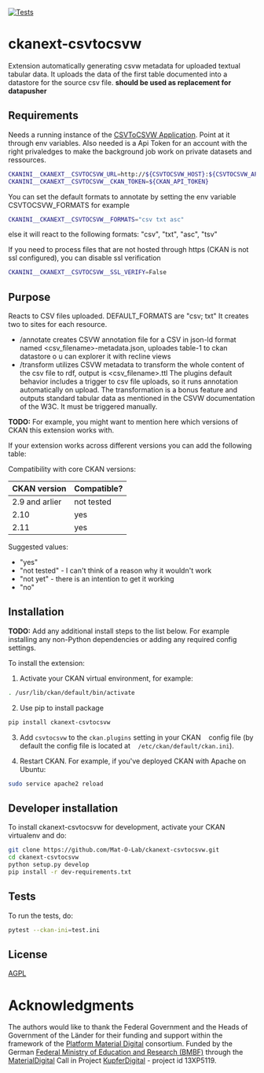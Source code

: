 [![Tests](https://github.com/Mat-O-Lab/ckanext-csvtocsvw/actions/workflows/test.yml/badge.svg)](https://github.com/Mat-O-Lab/ckanext-csvtocsvw/actions/workflows/test.yml)

# ckanext-csvtocsvw

Extension automatically generating csvw metadata for uploaded textual tabular data. It uploads the data of the first table documented into a datastore for the source csv file.
**should be used as replacement for datapusher**

## Requirements
Needs a running instance of the [CSVToCSVW Application](https://github.com/Mat-O-Lab/CSVToCSVW). 
Point at it through env variables.
Also needed is a Api Token for an account with the right privaledges to make the background job work on private datasets and ressources.

```bash
CKANINI__CKANEXT__CSVTOCSVW_URL=http://${CSVTOCSVW_HOST}:${CSVTOCSVW_APP_PORT}
CKANINI__CKANEXT__CSVTOCSVW__CKAN_TOKEN=${CKAN_API_TOKEN}
```

You can set the default formats to annotate by setting the env variable CSVTOCSVW_FORMATS for example
```bash
CKANINI__CKANEXT__CSVTOCSVW__FORMATS="csv txt asc"
```
else it will react to the following  formats: "csv", "txt", "asc", "tsv"

If you need to process files that are not hosted through https (CKAN is not ssl configured), you can disable ssl verification
```bash
CKANINI__CKANEXT__CSVTOCSVW__SSL_VERIFY=False
```

## Purpose
Reacts to CSV files uploaded. DEFAULT_FORMATS are "csv; txt" It creates two to sites for each resource.
- /annotate creates CSVW annotation file for a CSV in json-ld format named <csv_filename>-metadata.json, uploades table-1 to ckan datastore o u can explorer it with recline views
- /transform utilizes CSVW metadata to transform the whole content of the csv file to rdf, output is <csv_filename>.ttl
The plugins default behavior includes a trigger to csv file uploads, so it runs annotation automatically on upload.
The transformation is a bonus feature and outputs standard tabular data as mentioned in the CSVW documentation of the W3C. It must be triggered manually.

**TODO:** For example, you might want to mention here which versions of CKAN this
extension works with.

If your extension works across different versions you can add the following table:

Compatibility with core CKAN versions:

| CKAN version    | Compatible?   |
| --------------- | ------------- |
| 2.9 and arlier  | not tested    |
| 2.10             | yes    |
| 2.11            | yes    |

Suggested values:

* "yes"
* "not tested" - I can't think of a reason why it wouldn't work
* "not yet" - there is an intention to get it working
* "no"


## Installation

**TODO:** Add any additional install steps to the list below.
   For example installing any non-Python dependencies or adding any required
   config settings.

To install the extension:

1. Activate your CKAN virtual environment, for example:
```bash
. /usr/lib/ckan/default/bin/activate
```
2. Use pip to install package
```bash
pip install ckanext-csvtocsvw
```
3. Add `csvtocsvw` to the `ckan.plugins` setting in your CKAN
   config file (by default the config file is located at
   `/etc/ckan/default/ckan.ini`).

4. Restart CKAN. For example, if you've deployed CKAN with Apache on Ubuntu:
```bash
sudo service apache2 reload
```

## Developer installation

To install ckanext-csvtocsvw for development, activate your CKAN virtualenv and
do:
```bash
git clone https://github.com/Mat-O-Lab/ckanext-csvtocsvw.git
cd ckanext-csvtocsvw
python setup.py develop
pip install -r dev-requirements.txt
```

## Tests

To run the tests, do:
```bash
pytest --ckan-ini=test.ini
```

## License

[AGPL](https://www.gnu.org/licenses/agpl-3.0.en.html)

# Acknowledgments
The authors would like to thank the Federal Government and the Heads of Government of the Länder for their funding and support within the framework of the [Platform Material Digital](https://www.materialdigital.de) consortium. Funded by the German [Federal Ministry of Education and Research (BMBF)](https://www.bmbf.de/bmbf/en/) through the [MaterialDigital](https://www.bmbf.de/SharedDocs/Publikationen/de/bmbf/5/31701_MaterialDigital.pdf?__blob=publicationFile&v=5) Call in Project [KupferDigital](https://www.materialdigital.de/project/1) - project id 13XP5119.

